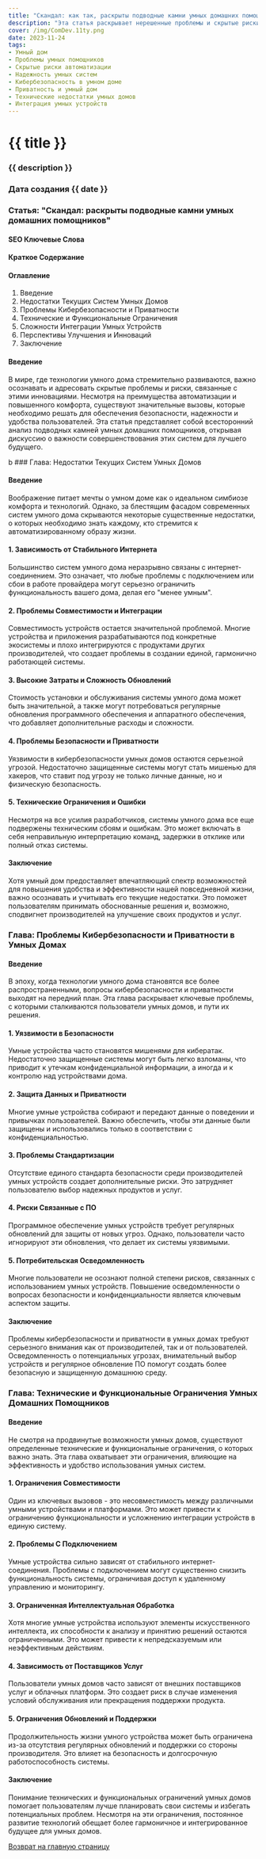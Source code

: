 ```yaml
---
title: "Скандал: как так, раскрыты подводные камни умных домашних помощников."
description: "Эта статья раскрывает нерешенные проблемы и скрытые риски, с которыми сталкиваются пользователи умных домашних помощников. Анализируются вопросы надежности, кибербезопасности, приватности и технических недостатков систем. Статья предлагает пути решения этих проблем, улучшая автономность и комфортность умных домов."
cover: /img/ComDev.11ty.png
date: 2023-11-24
tags:
- Умный дом
- Проблемы умных помощников
- Скрытые риски автоматизации
- Надежность умных систем
- Кибербезопасность в умном доме
- Приватность и умный дом
- Технические недостатки умных домов
- Интеграция умных устройств
---
```


# {{ title }}
### {{ description }}
### Дата создания {{ date }}

### Статья: "Скандал: раскрыты подводные камни умных домашних помощников"

#### SEO Ключевые Слова

#### Краткое Содержание

#### Оглавление
1. Введение
2. Недостатки Текущих Систем Умных Домов
3. Проблемы Кибербезопасности и Приватности
4. Технические и Функциональные Ограничения
5. Сложности Интеграции Умных Устройств
6. Перспективы Улучшения и Инноваций
7. Заключение

#### Введение
В мире, где технологии умного дома стремительно развиваются, важно осознавать и адресовать скрытые проблемы и риски, связанные с этими инновациями. Несмотря на преимущества автоматизации и повышенного комфорта, существуют значительные вызовы, которые необходимо решать для обеспечения безопасности, надежности и удобства пользователей. Эта статья представляет собой всесторонний анализ подводных камней умных домашних помощников, открывая дискуссию о важности совершенствования этих систем для лучшего будущего.

 b ### Глава: Недостатки Текущих Систем Умных Домов

#### Введение
Воображение питает мечты о умном доме как о идеальном симбиозе комфорта и технологий. Однако, за блестящим фасадом современных систем умного дома скрываются некоторые существенные недостатки, о которых необходимо знать каждому, кто стремится к автоматизированному образу жизни.

#### 1. Зависимость от Стабильного Интернета
Большинство систем умного дома неразрывно связаны с интернет-соединением. Это означает, что любые проблемы с подключением или сбои в работе провайдера могут серьезно ограничить функциональность вашего дома, делая его "менее умным".

#### 2. Проблемы Совместимости и Интеграции
Совместимость устройств остается значительной проблемой. Многие устройства и приложения разрабатываются под конкретные экосистемы и плохо интегрируются с продуктами других производителей, что создает проблемы в создании единой, гармонично работающей системы.

#### 3. Высокие Затраты и Сложность Обновлений
Стоимость установки и обслуживания системы умного дома может быть значительной, а также могут потребоваться регулярные обновления программного обеспечения и аппаратного обеспечения, что добавляет дополнительные расходы и сложности.

#### 4. Проблемы Безопасности и Приватности
Уязвимости в кибербезопасности умных домов остаются серьезной угрозой. Недостаточно защищенные системы могут стать мишенью для хакеров, что ставит под угрозу не только личные данные, но и физическую безопасность.

#### 5. Технические Ограничения и Ошибки
Несмотря на все усилия разработчиков, системы умного дома все еще подвержены техническим сбоям и ошибкам. Это может включать в себя неправильную интерпретацию команд, задержки в отклике или полный отказ системы.

#### Заключение
Хотя умный дом предоставляет впечатляющий спектр возможностей для повышения удобства и эффективности нашей повседневной жизни, важно осознавать и учитывать его текущие недостатки. Это поможет пользователям принимать обоснованные решения и, возможно, сподвигнет производителей на улучшение своих продуктов и услуг.

### Глава: Проблемы Кибербезопасности и Приватности в Умных Домах

#### Введение
В эпоху, когда технологии умного дома становятся все более распространенными, вопросы кибербезопасности и приватности выходят на передний план. Эта глава раскрывает ключевые проблемы, с которыми сталкиваются пользователи умных домов, и пути их решения.

#### 1. Уязвимости в Безопасности
Умные устройства часто становятся мишенями для кибератак. Недостаточно защищенные системы могут быть легко взломаны, что приводит к утечкам конфиденциальной информации, а иногда и к контролю над устройствами дома.

#### 2. Защита Данных и Приватности
Многие умные устройства собирают и передают данные о поведении и привычках пользователей. Важно обеспечить, чтобы эти данные были защищены и использовались только в соответствии с конфиденциальностью.

#### 3. Проблемы Стандартизации
Отсутствие единого стандарта безопасности среди производителей умных устройств создает дополнительные риски. Это затрудняет пользователю выбор надежных продуктов и услуг.

#### 4. Риски Связанные с ПО
Программное обеспечение умных устройств требует регулярных обновлений для защиты от новых угроз. Однако, пользователи часто игнорируют эти обновления, что делает их системы уязвимыми.

#### 5. Потребительская Осведомленность
Многие пользователи не осознают полной степени рисков, связанных с использованием умных устройств. Повышение осведомленности о вопросах безопасности и конфиденциальности является ключевым аспектом защиты.

#### Заключение
Проблемы кибербезопасности и приватности в умных домах требуют серьезного внимания как от производителей, так и от пользователей. Осведомленность о потенциальных угрозах, внимательный выбор устройств и регулярное обновление ПО помогут создать более безопасную и защищенную домашнюю среду.

### Глава: Технические и Функциональные Ограничения Умных Домашних Помощников

#### Введение
Не смотря на продвинутые возможности умных домов, существуют определенные технические и функциональные ограничения, о которых важно знать. Эта глава охватывает эти ограничения, влияющие на эффективность и удобство использования умных систем.

#### 1. Ограничения Совместимости
Один из ключевых вызовов - это несовместимость между различными умными устройствами и платформами. Это может привести к ограничению функциональности и усложнению интеграции устройств в единую систему.

#### 2. Проблемы С Подключением
Умные устройства сильно зависят от стабильного интернет-соединения. Проблемы с подключением могут существенно снизить функциональность системы, ограничивая доступ к удаленному управлению и мониторингу.

#### 3. Ограниченная Интеллектуальная Обработка
Хотя многие умные устройства используют элементы искусственного интеллекта, их способности к анализу и принятию решений остаются ограниченными. Это может привести к непредсказуемым или неэффективным действиям.

#### 4. Зависимость от Поставщиков Услуг
Пользователи умных домов часто зависят от внешних поставщиков услуг и облачных платформ. Это создает риск в случае изменения условий обслуживания или прекращения поддержки продукта.

#### 5. Ограничения Обновлений и Поддержки
Продолжительность жизни умного устройства может быть ограничена из-за отсутствия регулярных обновлений и поддержки со стороны производителя. Это влияет на безопасность и долгосрочную работоспособность системы.

#### Заключение
Понимание технических и функциональных ограничений умных домов помогает пользователям лучше планировать свои системы и избегать потенциальных проблем. Несмотря на эти ограничения, постоянное развитие технологий обещает более гармоничное и интегрированное будущее для умных домов.



[Возврат на главную страницу](/)
